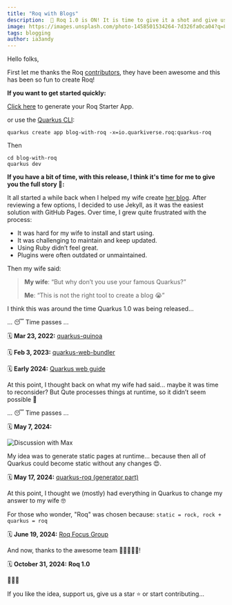 ```yaml
---
title: "Roq with Blogs"
description:  🚀 Roq 1.0 is ON! It is time to give it a shot and give us feedback 🚀
image: https://images.unsplash.com/photo-1458501534264-7d326fa0ca04?q=80&w=3540&auto=format&fit=crop&ixlib=rb-4.0.3&ixid=M3wxMjA3fDB8MHxwaG90by1wYWdlfHx8fGVufDB8fHx8fA%3D%3D
tags: blogging
author: ia3andy
---
```


Hello folks,

First let me thanks the Roq [contributors]({site.url('about')}), they have been awesome and this has been so fun to create Roq!

**If you want to get started quickly:**

[Click here](https://docs.quarkiverse.io/quarkus-roq/dev/index.html#:~:text=Click%20here%20to,roq%0Aquarkus%20dev) to generate your Roq Starter App.

or use the [Quarkus CLI](https://docs.quarkiverse.io/quarkus-roq/dev/index.html#:~:text=or%20use%20the-,Quarkus%20CLI,-%3A):
```shell
quarkus create app blog-with-roq -x=io.quarkiverse.roq:quarkus-roq
```

Then

```shell
cd blog-with-roq
quarkus dev
```

**If you have a bit of time, with this release, I think it's time for me to give you the full story 📖:**

It all started a while back when I helped my wife create [her blog](https://www.masupercoach.fr/). After reviewing a few options, I decided to use Jekyll, as it was the easiest solution with GitHub Pages. Over time, I grew quite frustrated with the process:

- It was hard for my wife to install and start using.
- It was challenging to maintain and keep updated.
- Using Ruby didn’t feel great.
- Plugins were often outdated or unmaintained.

Then my wife said:

> **My wife**: “But why don’t you use your famous Quarkus?”
>
> **Me**: “This is not the right tool to create a blog 😭”

I think this was around the time Quarkus 1.0 was being released...

... 😴 Time passes ...

🗓️ **Mar 23, 2022:** [quarkus-quinoa](https://github.com/quarkiverse/quarkus-quinoa/)

🗓️ **Feb 3, 2023:** [quarkus-web-bundler](https://github.com/quarkiverse/quarkus-web-bundler/)

🗓️ **Early 2024:** [Quarkus web guide](https://quarkus.io/guides/web)

At this point, I thought back on what my wife had said... maybe it was time to reconsider? But Qute processes things at runtime, so it didn’t seem possible 😤

... 😴 Time passes ...

🗓️ **May 7, 2024:**

![Discussion with Max]({page.image('generator-runtime-discussion.png')})

My idea was to generate static pages at runtime… because then all of Quarkus could become static without any changes 😍.

🗓️ **May 17, 2024:** [quarkus-roq (generator part)](https://github.com/quarkiverse/quarkus-roq/)

At this point, I thought we (mostly) had everything in Quarkus to change my answer to my wife 🤓

For those who wonder, "Roq" was chosen because: `static = rock, rock + quarkus = roq`

🗓️ **June 19, 2024:** [Roq Focus Group](https://github.com/quarkusio/quarkus/discussions/41309)

And now, thanks to the awesome team 🧑‍💻👩🏻‍💻!

🗓️ **October 31, 2024:** **Roq 1.0**

🎉🍾🥂

If you like the idea, support us, give us a star ⭐ or start contributing... 


